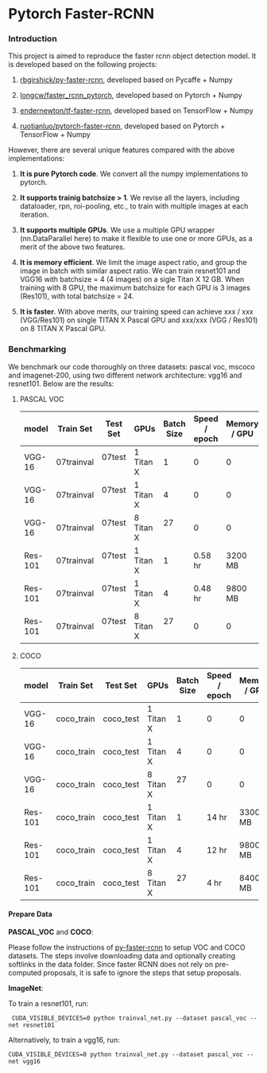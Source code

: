 # Pytorch Faster-RCNN

### Introduction

This project is aimed to reproduce the faster rcnn object detection model. It is developed based on the following projects:

1. [rbgirshick/py-faster-rcnn](https://github.com/rbgirshick/py-faster-rcnn), developed based on Pycaffe + Numpy

2. [longcw/faster_rcnn_pytorch](https://github.com/longcw/faster_rcnn_pytorch), developed based on Pytorch + Numpy

3. [endernewton/tf-faster-rcnn](https://github.com/endernewton/tf-faster-rcnn), developed based on TensorFlow + Numpy

4. [ruotianluo/pytorch-faster-rcnn](https://github.com/ruotianluo/pytorch-faster-rcnn), developed based on Pytorch + TensorFlow + Numpy

However, there are several unique features compared with the above implementations:

1) **It is pure Pytorch code**. We convert all the numpy implementations to pytorch.

2) **It supports trainig batchsize > 1**. We revise all the layers, including dataloader, rpn, roi-pooling, etc., to train with multiple images at each iteration.

3) **It supports multiple GPUs**. We use a multiple GPU wrapper (nn.DataParallel here) to make it flexible to use one or more GPUs, as a merit of the above two features.

4) **It is memory efficient**. We limit the image aspect ratio, and group the image in batch with similar aspect ratio. We can train resnet101 and VGG16 with batchsize = 4 (4 images) on a sigle Titan X 12 GB. When training with 8 GPU, the maximum batchsize for each GPU is 3 images (Res101), with total batchsize = 24. 

5) **It is faster**. With above merits, our training speed can achieve xxx / xxx (VGG/Res101) on single TITAN X Pascal GPU and xxx/xxx (VGG / Res101) on 8 TITAN X Pascal GPU.  

### Benchmarking

We benchmark our code thoroughly on three datasets: pascal voc, mscoco and imagenet-200, using two different network architecture: vgg16 and resnet101. Below are the results:

1. PASCAL VOC

	 model     | Train Set | Test Set  | GPUs     | Batch Size |  Speed / epoch | Memory / GPU | mAP 
	-----------|-----------|-----------|----------|------------|-------|--------|-----
	VGG-16     | 07trainval| 07test    |1 Titan X | 1          |  0    | 0      | 0   
	VGG-16     | 07trainval| 07test    |1 Titan X | 4          |  0    | 0      | 0   
	VGG-16     | 07trainval| 07test    |8 Titan X | 27         |  0    | 0      | 0   
	Res-101    | 07trainval| 07test    |1 Titan X | 1          |  0.58 hr | 3200 MB  | 0   
	Res-101    | 07trainval| 07test    |1 Titan X | 4          |  0.48 hr | 9800 MB  | 0   
	Res-101    | 07trainval| 07test    |8 Titan X | 27         |  0    | 0      | 0   


1. COCO

	 model     | Train Set | Test Set  | GPUs     | Batch Size | Speed / epoch | Memory / GPU | mAP 
	-----------|-----------|-----------|----------|------------|-------|--------|-----
	VGG-16     | coco_train| coco_test |1 Titan X | 1          |  0    | 0   | 0   
	VGG-16     | coco_train| coco_test |1 Titan X | 4          |  0    | 0   | 0   
	VGG-16     | coco_train| coco_test |8 Titan X | 27         |  0    | 0   | 0   
	Res-101    | coco_train| coco_test |1 Titan X | 1          |  14 hr| 3300 MB | 0   
	Res-101    | coco_train| coco_test |1 Titan X | 4          |  12 hr| 9800 MB | 0   
	Res-101    | coco_train| coco_test |8 Titan X | 27         |  4 hr | 8400 MB | 0  

#### Prepare Data 
**PASCAL_VOC** and **COCO**:

Please follow the instructions of [py-faster-rcnn](https://github.com/rbgirshick/py-faster-rcnn#beyond-the-demo-installation-for-training-and-testing-models) to setup VOC and COCO datasets. The steps involve downloading data and optionally creating softlinks in the data folder. Since faster RCNN does not rely on pre-computed proposals, it is safe to ignore the steps that setup proposals.

**ImageNet**:





To train a resnet101, run:
```
 CUDA_VISIBLE_DEVICES=0 python trainval_net.py --dataset pascal_voc --net resnet101
 ```
Alternatively, to train a vgg16, run:
```
CUDA_VISIBLE_DEVICES=0 python trainval_net.py --dataset pascal_voc --net vgg16
```

